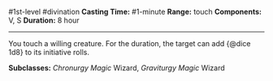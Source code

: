 #1st-level #divination
**Casting Time:** #1-minute
**Range:** touch
**Components:** V, S
**Duration:** 8 hour

---

You touch a willing creature. For the duration, the target can add {@dice 1d8} to its initiative rolls.


**Subclasses:** *Chronurgy Magic* Wizard, *Graviturgy Magic* Wizard
